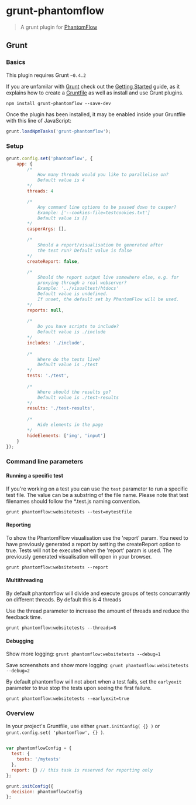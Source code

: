 # grunt-phantomflow

> A grunt plugin for [PhantomFlow](https://github.com/Huddle/PhantomFlow)

## Grunt

### Basics

This plugin requires Grunt `~0.4.2`

If you are unfamilar with [Grunt](http://gruntjs.com/) check out the [Getting Started](http://gruntjs.com/getting-started) guide, as it explains how to create a [Gruntfile](http://gruntjs.com/sample-gruntfile) as well as install and use Grunt plugins.

```shell
npm install grunt-phantomflow --save-dev
```

Once the plugin has been installed, it may be enabled inside your Gruntfile with this line of JavaScript:

```js
grunt.loadNpmTasks('grunt-phantomflow');
```

### Setup


```js
grunt.config.set('phantomflow', {
	app: {
		/*
			How many threads would you like to parallelise on?
			Default value is 4
		*/
		threads: 4

		/*
			Any command line options to be passed down to casper?
			Example: ['--cookies-file=testcookies.txt']
			Default value is []
		*/
		casperArgs: [],

		/*
			Should a report/visualisation be generated after
			the test run? Default value is false
		*/
		createReport: false,

		/*
			Should the report output live somewhere else, e.g. for
			proxying through a real webserver?
			Example: '../visualtest/htdocs'
			Default value is undefined.
			If unset, the default set by PhantomFlow will be used.
		*/
		reports: null,
		
		/*
			Do you have scripts to include?
			Default value is ./include
		*/
		includes: './include',
		
		/*
			Where do the tests live?
			Default value is ./test
		*/
		tests: './test',
		
		/*
			Where should the results go?
			Default value is ./test-results
		*/
		results: './test-results',
		
		/*
			Hide elements in the page
		*/
		hideElements: ['img', 'input']
	}
});
```

### Command line parameters

#### Running a specific test

If you're working on a test you can use the `test` parameter to run a specific test file. The value can be a substring of the file name. Please note that test filenames should follow the *.test.js naming convention.

`grunt phantomflow:websitetests --test=mytestfile`

#### Reporting

To show the PhantomFlow visualisation use the 'report' param. You need to have previously generated a report by setting the createReport option to true. Tests will not be executed when the 'report' param is used. The previously generated visualisation will open in your browser.

`grunt phantomflow:websitetests --report`

#### Multithreading

By default phantomflow will divide and execute groups of tests concurrantly on different threads.  By default this is 4 threads

Use the thread parameter to increase the amount of threads and reduce the feedback time.

`grunt phantomflow:websitetests --threads=8`

#### Debugging

Show more logging: `grunt phantomflow:websitetests --debug=1`

Save screenshots and show more logging: `grunt phantomflow:websitetests --debug=2`

By default phantomflow will not abort when a test fails, set the `earlyexit` parameter to true stop the tests upon seeing the first failure.

`grunt phantomflow:websitetests --earlyexit=true`

### Overview
In your project's Gruntfile, use either `grunt.initConfig( {} )` or `grunt.config.set( 'phantomflow', {} )`.

```js

var phantomflowConfig = {
  test: {
    tests: '/mytests'
  },
  report: {} // this task is reserved for reporting only
};

grunt.initConfig({
  decision: phantomflowConfig
};
```